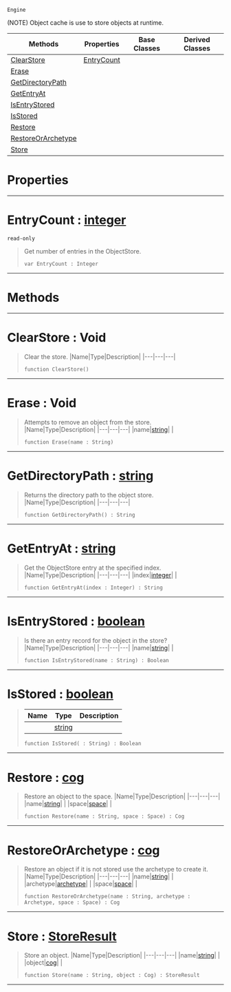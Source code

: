  `Engine`

(NOTE) Object cache is use to store objects at runtime.

|Methods|Properties|Base Classes|Derived Classes|
|---|---|---|---|
|[ClearStore](objectstore.md#clearstore-void)|[EntryCount](objectstore.md#entrycount-zilch-engine-d)| | |
|[Erase](objectstore.md#erase-void)| | | |
|[GetDirectoryPath](objectstore.md#getdirectorypath-zilch-en)| | | |
|[GetEntryAt](objectstore.md#getentryat-zilch-engine-d)| | | |
|[IsEntryStored](objectstore.md#isentrystored-zilch-engin)| | | |
|[IsStored](objectstore.md#isstored-zilch-engine-doc)| | | |
|[Restore](objectstore.md#restore-zilch-engine-docu)| | | |
|[RestoreOrArchetype](objectstore.md#restoreorarchetype-zero)| | | |
|[Store](objectstore.md#store-zilch-engine-docume)| | | |


 #  Properties


---  
 #  EntryCount : [integer](../nada_base_types/integer.md)

 `read-only`

> Get number of entries in the ObjectStore.
> ```TS:Nada
> var EntryCount : Integer


---  
 #  Methods


---  
 #  ClearStore : Void

> Clear the store.
> |Name|Type|Description|
> |---|---|---|
> ```TS:Nada
> function ClearStore()
> ``` 


---  
 #  Erase : Void

> Attempts to remove an object from the store.
> |Name|Type|Description|
> |---|---|---|
> |name|[string](../nada_base_types/string.md)| |
> ```TS:Nada
> function Erase(name : String)
> ``` 


---  
 #  GetDirectoryPath : [string](../nada_base_types/string.md)

> Returns the directory path to the object store.
> |Name|Type|Description|
> |---|---|---|
> ```TS:Nada
> function GetDirectoryPath() : String
> ``` 


---  
 #  GetEntryAt : [string](../nada_base_types/string.md)

> Get the ObjectStore entry at the specified index.
> |Name|Type|Description|
> |---|---|---|
> |index|[integer](../nada_base_types/integer.md)| |
> ```TS:Nada
> function GetEntryAt(index : Integer) : String
> ``` 


---  
 #  IsEntryStored : [boolean](../nada_base_types/boolean.md)

> Is there an entry record for the object in the store?
> |Name|Type|Description|
> |---|---|---|
> |name|[string](../nada_base_types/string.md)| |
> ```TS:Nada
> function IsEntryStored(name : String) : Boolean
> ``` 


---  
 #  IsStored : [boolean](../nada_base_types/boolean.md)

> 
> |Name|Type|Description|
> |---|---|---|
> ||[string](../nada_base_types/string.md)| |
> ```TS:Nada
> function IsStored( : String) : Boolean
> ``` 


---  
 #  Restore : [cog](cog.md)

> Restore an object to the space.
> |Name|Type|Description|
> |---|---|---|
> |name|[string](../nada_base_types/string.md)| |
> |space|[space](space.md)| |
> ```TS:Nada
> function Restore(name : String, space : Space) : Cog
> ``` 


---  
 #  RestoreOrArchetype : [cog](cog.md)

> Restore an object if it is not stored use the archetype to create it.
> |Name|Type|Description|
> |---|---|---|
> |name|[string](../nada_base_types/string.md)| |
> |archetype|[archetype](archetype.md)| |
> |space|[space](space.md)| |
> ```TS:Nada
> function RestoreOrArchetype(name : String, archetype : Archetype, space : Space) : Cog
> ``` 


---  
 #  Store : [StoreResult](../enum_reference.md#storeresult)

> Store an object.
> |Name|Type|Description|
> |---|---|---|
> |name|[string](../nada_base_types/string.md)| |
> |object|[cog](cog.md)| |
> ```TS:Nada
> function Store(name : String, object : Cog) : StoreResult
> ``` 


---  
 

 